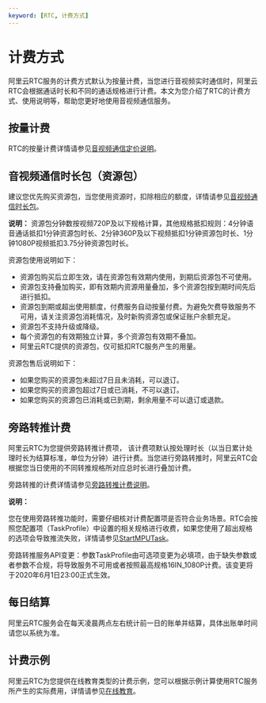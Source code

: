 ```yaml
---
keyword: [RTC, 计费方式]
---
```


# 计费方式

阿里云RTC服务的计费方式默认为按量计费，当您进行音视频实时通信时，阿里云RTC会根据通话时长和不同的通话规格进行计费。本文为您介绍了RTC的计费方式、使用说明等，帮助您更好地使用音视频通信服务。

## 按量计费

RTC的按量计费详情请参见[音视频通信定价说明](https://www.aliyun.com/price/product?#/rtc/detail)。

## 音视频通信时长包（资源包）

建议您优先购买资源包，当您使用资源时，扣除相应的额度，详情请参见[音视频通信时长包](https://common-buy.aliyun.com/?commodityCode=rtcdurationpackage)。

**说明：** 资源包分钟数按视频720P及以下规格计算，其他规格抵扣规则：4分钟语音通话抵扣1分钟资源包时长、2分钟360P及以下视频抵扣1分钟资源包时长、1分钟1080P视频抵扣3.75分钟资源包时长。

资源包使用说明如下：

-   资源包购买后立即生效，请在资源包有效期内使用，到期后资源包不可使用。
-   资源包支持叠加购买，即有效期内资源用量叠加，多个资源包按到期时间先后进行抵扣。
-   资源包到期或超出使用额度，付费服务自动按量付费。为避免欠费导致服务不可用，请关注资源包消耗情况，及时新购资源包或保证账户余额充足。
-   资源包不支持升级或降级。
-   每个资源包的有效期独立计算，多个资源包有效期不叠加。
-   阿里云RTC提供的资源包，仅可抵扣RTC服务产生的用量。

资源包售后说明如下：

-   如果您购买的资源包未超过7日且未消耗，可以退订。
-   如果您购买的资源包超过7日或已消耗，不可以退订。
-   如果您购买的资源包已消耗或已到期，剩余用量不可以退订或退款。

## 旁路转推计费

阿里云RTC为您提供旁路转推计费项， 该计费项默认按处理时长（以当日累计处理时长为结算标准，单位为分钟）进行计费。当您进行旁路转推时，阿里云RTC会根据您当日使用的不同转推规格所对应总时长进行叠加计费。

旁路转推的计费详情请参见[旁路转推计费说明](https://www.aliyun.com/price/product?#/rtc/detail)。

**说明：**

您在使用旁路转推功能时，需要仔细核对计费配置项是否符合业务场景。RTC会按照您配置项（TaskProfile）中设置的相关规格进行收费，如果您使用了超出规格的选项会导致推流失败，详情请参见[StartMPUTask](/cn.zh-CN/服务端API/旁路转推/StartMPUTask.md)。

旁路转推服务API变更：参数TaskProfile由可选项变更为必填项，由于缺失参数或者参数不合规，将导致服务不可用或者按照最高规格16IN\_1080P计费。该变更将于2020年6月1日23:00正式生效。

## 每日结算

阿里云RTC服务会在每天凌晨两点左右统计前一日的账单并结算，具体出账单时间请您以系统为准。

## 计费示例

阿里云RTC为您提供在线教育类型的计费示例，您可以根据示例计算使用RTC服务所产生的实际费用，详情请参见[在线教育](/cn.zh-CN/产品定价/计费示例/在线教育.md)。

